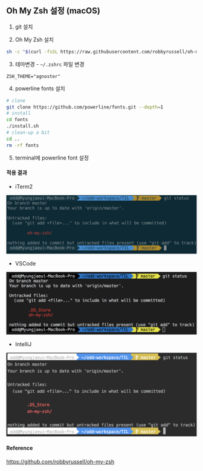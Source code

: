 ## Oh My Zsh 설정 (macOS)

1. git 설치

2. Oh My Zsh 설치
```sh
sh -c "$(curl -fsSL https://raw.githubusercontent.com/robbyrussell/oh-my-zsh/master/tools/install.sh)"
```

3. 테마변경 - `~/.zshrc` 파일 변경
```
ZSH_THEME="agnoster"
```

4. powerline fonts 설치

```sh
# clone
git clone https://github.com/powerline/fonts.git --depth=1
# install
cd fonts
./install.sh
# clean-up a bit
cd ..
rm -rf fonts
```

5. terminal에 powerline font 설정

#### 적용 결과

- iTerm2

![](./oh-my-zsh-01.png)

- VSCode

![](./oh-my-zsh-02.png)

- IntelliJ

![](./oh-my-zsh-03.png)

#### Reference

https://github.com/robbyrussell/oh-my-zsh